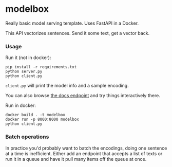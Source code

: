 # modelbox

Really basic model serving template. Uses FastAPI in a Docker.

This API vectorizes sentences. Send it some text, get a vector back.

### Usage 

Run it (not in docker):

```
pip install -r requirements.txt
python server.py
python client.py
```

`client.py` will print the model info and a sample encoding. 

You can also browse [the docs endpoint](http://127.0.0.1:8000/docs) and try things interactively there.

Run in docker:
```
docker build . -t modelbox
docker run -p 8000:8000 modelbox
python client.py
```

### Batch operations

In practice you'd probably want to batch the encodings, doing one sentence at a time is inefficient. Either
add an endpoint that accepts a list of texts or run it in a queue and have it pull many items off the queue at once.
